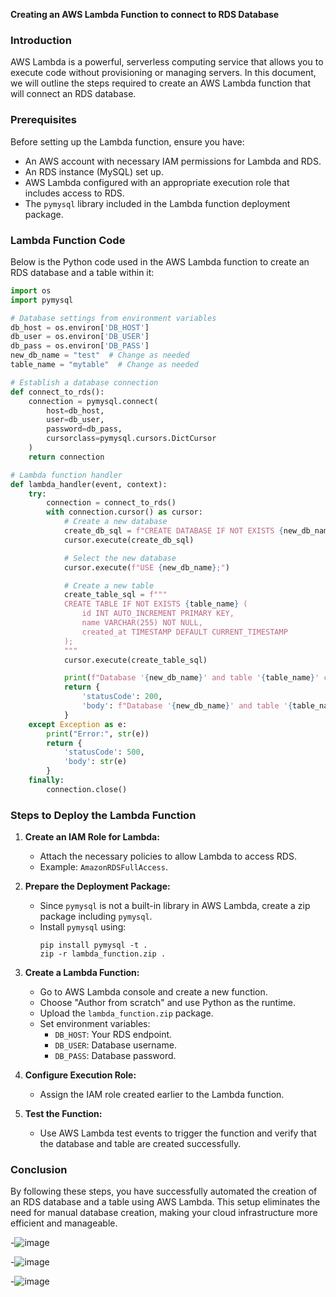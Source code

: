 **Creating an AWS Lambda Function to connect to RDS Database**

### Introduction

AWS Lambda is a powerful, serverless computing service that allows you to execute code without provisioning or managing servers. In this document, we will outline the steps required to create an AWS Lambda function that will connect an RDS database.

### Prerequisites

Before setting up the Lambda function, ensure you have:

- An AWS account with necessary IAM permissions for Lambda and RDS.
- An RDS instance (MySQL) set up.
- AWS Lambda configured with an appropriate execution role that includes access to RDS.
- The `pymysql` library included in the Lambda function deployment package.

### Lambda Function Code

Below is the Python code used in the AWS Lambda function to create an RDS database and a table within it:

```python
import os
import pymysql

# Database settings from environment variables
db_host = os.environ['DB_HOST']
db_user = os.environ['DB_USER']
db_pass = os.environ['DB_PASS']
new_db_name = "test"  # Change as needed
table_name = "mytable"  # Change as needed

# Establish a database connection
def connect_to_rds():
    connection = pymysql.connect(
        host=db_host,
        user=db_user,
        password=db_pass,
        cursorclass=pymysql.cursors.DictCursor
    )
    return connection

# Lambda function handler
def lambda_handler(event, context):
    try:
        connection = connect_to_rds()
        with connection.cursor() as cursor:
            # Create a new database
            create_db_sql = f"CREATE DATABASE IF NOT EXISTS {new_db_name};"
            cursor.execute(create_db_sql)

            # Select the new database
            cursor.execute(f"USE {new_db_name};")

            # Create a new table
            create_table_sql = f"""
            CREATE TABLE IF NOT EXISTS {table_name} (
                id INT AUTO_INCREMENT PRIMARY KEY,
                name VARCHAR(255) NOT NULL,
                created_at TIMESTAMP DEFAULT CURRENT_TIMESTAMP
            );
            """
            cursor.execute(create_table_sql)

            print(f"Database '{new_db_name}' and table '{table_name}' created successfully.")
            return {
                'statusCode': 200,
                'body': f"Database '{new_db_name}' and table '{table_name}' created successfully."
            }
    except Exception as e:
        print("Error:", str(e))
        return {
            'statusCode': 500,
            'body': str(e)
        }
    finally:
        connection.close()
```

### Steps to Deploy the Lambda Function

1. **Create an IAM Role for Lambda:**

   - Attach the necessary policies to allow Lambda to access RDS.
   - Example: `AmazonRDSFullAccess`.

2. **Prepare the Deployment Package:**

   - Since `pymysql` is not a built-in library in AWS Lambda, create a zip package including `pymysql`.
   - Install `pymysql` using:
     ```
     pip install pymysql -t .
     zip -r lambda_function.zip .
     ```

3. **Create a Lambda Function:**

   - Go to AWS Lambda console and create a new function.
   - Choose "Author from scratch" and use Python as the runtime.
   - Upload the `lambda_function.zip` package.
   - Set environment variables:
     - `DB_HOST`: Your RDS endpoint.
     - `DB_USER`: Database username.
     - `DB_PASS`: Database password.

4. **Configure Execution Role:**

   - Assign the IAM role created earlier to the Lambda function.

5. **Test the Function:**

   - Use AWS Lambda test events to trigger the function and verify that the database and table are created successfully.

### Conclusion

By following these steps, you have successfully automated the creation of an RDS database and a table using AWS Lambda. This setup eliminates the need for manual database creation, making your cloud infrastructure more efficient and manageable.

-![image](https://github.com/user-attachments/assets/5090d29b-2f49-4497-8536-6dbabf80227c)

-![image](https://github.com/user-attachments/assets/57ff1e04-090e-45c0-92c3-922f4161c4ca)

-![image](https://github.com/user-attachments/assets/51591db4-c8c1-4ffc-810a-d004a6f4682d)
